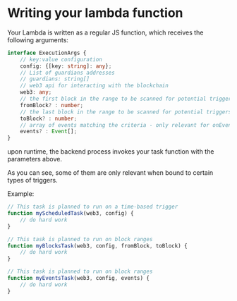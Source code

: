 # Writing your lambda function

Your Lambda is written as a regular JS function, which receives the following arguments:

```ts
interface ExecutionArgs {
    // key:value configuration
    config: {[key: string]: any};
    // List of guardians addresses
    // guardians: string[]
    // web3 api for interacting with the blockchain
    web3: any;
    // the first block in the range to be scanned for potential triggers - only relevant for onBlocks
    fromBlock? : number;
    // the last block in the range to be scanned for potential triggers - only relevant for onBlocks
    toBlock? : number;
    // array of events matching the criteria - only relevant for onEvent
    events? : Event[];
}
 ```

upon runtime, the backend process invokes your task function with the parameters above.

As you can see, some of them are only relevant when bound to certain types of triggers. 

Example:

```js
// This task is planned to run on a time-based trigger
function myScheduledTask(web3, config) {
    // do hard work
}

// This task is planned to run on block ranges
function myBlocksTask(web3, config, fromBlock, toBlock) {
    // do hard work
}

// This task is planned to run on block ranges
function myEventsTask(web3, config, events) {
    // do hard work
}
```